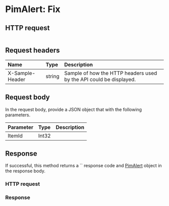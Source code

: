 # PimAlert: Fix


## HTTP request
```http

```
## Request headers
| Name       | Type | Description|
|:-----------|:------|:----------|
| X-Sample-Header  | string  | Sample of how the HTTP headers used by the API could be displayed.|

## Request body
In the request body, provide a JSON object that with the following parameters.

| Parameter	   | Type	|Description|
|:---------------|:--------|:-----------|
|ItemId|Int32||

## Response
If successful, this method returns a `` response code and [PimAlert](../resources/pimalert.md) object in the response body.
### HTTP request
### Response
